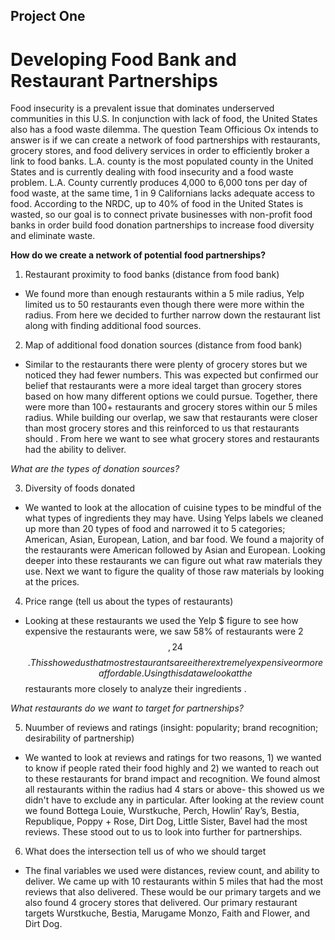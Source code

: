 ## Project One

# Developing Food Bank and Restaurant Partnerships

Food insecurity is a prevalent issue that dominates underserved communities in this U.S. In conjunction with lack of food, the United States also has a food waste dilemma. The question Team Officious Ox intends to answer is if we can create a network of food partnerships with restaurants, grocery stores, and food delivery services in order to efficiently broker a link to food banks. L.A. county is the most populated county in the United States and is currently dealing with food insecurity and a food waste problem. L.A. County currently produces 4,000 to 6,000 tons per day of food waste, at the same time, 1 in 9 Californians lacks adequate access to food. According to the NRDC, up to 40% of food in the United States is wasted, so our goal is to connect private businesses with non-profit food banks in order build food donation partnerships to increase food diversity and eliminate waste.
	
**How do we create a network of potential food partnerships?**
1. Restaurant proximity to food banks (distance from food bank)
* We found more than enough restaurants within a 5 mile radius, Yelp limited us to 50 restaurants even though there were more within the radius. From here we decided to further narrow down the restaurant list along with finding  additional food sources.
2. Map of additional food donation sources (distance from food bank)
* Similar to the restaurants there were plenty of grocery stores but we noticed they had fewer numbers. This was expected but confirmed our belief that restaurants were a more ideal target than grocery stores based on how many different options we could pursue. Together, there were more than 100+ restaurants and grocery stores within our 5 miles radius. While building our overlap, we saw that restaurants were closer than most grocery stores and this reinforced to us that restaurants should . From here we want to see what grocery stores and restaurants had the ability to deliver. 
	

*What are the types of donation sources?*

3. Diversity of foods donated
* We wanted to look at the allocation of cuisine types to be mindful of the what types of ingredients they may have. Using Yelps labels we cleaned up more than 20 types of food and narrowed it to 5 categories;  American, Asian, European, Lation, and bar food. We found a majority of the restaurants were American followed by Asian and European. Looking deeper into these restaurants we can figure out what raw materials they use. Next we want to figure the quality of those raw materials by looking at the prices. 
4. Price range (tell us about the types of restaurants)
* Looking at these restaurants we used the Yelp $ figure to see how expensive the restaurants were, we saw 58% of restaurants were 2 $$, 24% of restaurants were unlabeled, and 12% were $$$$. This showed us that most restaurants are either extremely expensive or more affordable. Using this data we look at the $$ restaurants more closely to analyze their ingredients . 


*What restaurants do we want to target for partnerships?* 

5. Nuumber of reviews and ratings (insight: popularity; brand recognition; desirability of partnership)
* We wanted to look at reviews and ratings for two reasons, 1) we wanted to know if people rated their food highly and 2) we wanted to reach out to these restaurants for brand impact and recognition. We found almost all restaurants within the radius had 4 stars or above- this showed us we didn't have to exclude any in particular. After looking at the review count  we found Bottega Louie, Wurstkuche, Perch, Howlin’ Ray’s, Bestia, Republique, Poppy + Rose, Dirt Dog, Little Sister, Bavel had the most reviews. These stood out to us to look into further for partnerships. 

6. What does the intersection tell us of who we should target 
* The final variables we used were distances, review count, and ability to deliver. We came up with 10 restaurants within 5 miles that had the most reviews that also delivered. These would be our primary targets and we also found 4 grocery stores that delivered. Our primary restaurant targets Wurstkuche, Bestia, Marugame Monzo, Faith and Flower, and Dirt Dog.
